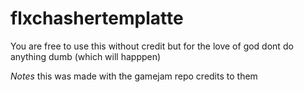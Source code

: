 # flxchashertemplatte

You are free to use this without credit but for the love of god dont do anything dumb (which will happpen)


*Notes* this was made with the gamejam repo credits to them
